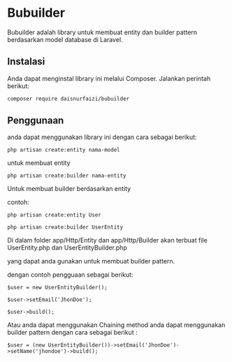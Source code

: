 # Bubuilder

Bubuilder adalah library untuk membuat entity dan builder pattern berdasarkan model database di Laravel.

## Instalasi

Anda dapat menginstal library ini melalui Composer. Jalankan perintah berikut:

```bash
composer require daisnurfaizi/bubuilder
```

## Penggunaan

anda dapat menggunakan library ini dengan cara sebagai berikut:

`php artisan create:entity nama-model`

untuk membuat entity

`php artisan create:builder nama-entity`

Untuk membuat builder berdasarkan entity

contoh:

`php artisan create:entity User`

`php artisan create:builder UserEntity`

Di dalam folder app/Http/Entity dan app/Http/Builder akan terbuat file UserEntity.php dan UserEntityBuilder.php

yang dapat anda gunakan untuk membuat builder pattern.

dengan contoh pengguaan sebagai berikut:

<!-- script php -->

`$user = new UserEntityBuilder();`

`$user->setEmail('JhonDoe');`

`$user->build();`

Atau anda dapat menggunakan Chaining method anda dapat menggunakan builder pattern dengan cara sebagai berikut
:

<!-- script php -->

`$user = (new UserEntityBuilder())->setEmail('JhonDoe')->setName('jhondoe')->build();`
